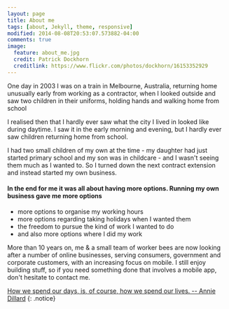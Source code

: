 ```yaml
---
layout: page
title: About me
tags: [about, Jekyll, theme, responsive]
modified: 2014-08-08T20:53:07.573882-04:00
comments: true
image:
  feature: about_me.jpg
  credit: Patrick Dockhorn
  creditlink: https://www.flickr.com/photos/dockhorn/16153352929
---
```


One day in 2003 I was on a train in Melbourne, Australia, returning home unusually early from working as a contractor, when I looked
outside and saw two children in their uniforms, holding hands and walking home from school

I realised then that I hardly ever saw what the city I lived in looked like during daytime. I saw it in the early morning and evening, but
I hardly ever saw children returning home from school.

I had two small children of my own at the time - my daughter had just started primary school and my son was in childcare -
and I wasn't seeing them much as I wanted to. So I turned down the next contract extension
and instead started my own business.

#### In the end for me it was all about having more options. Running my own business gave me more options
* more options to organise my working hours
* more options regarding taking holidays when I wanted them
* the freedom to pursue the kind of work I wanted to do
* and also more options where I did my work

More than 10 years on, me & a small team of worker bees are now looking after a number of online businesses, serving consumers, government and corporate customers, with an increasing focus on mobile. I still enjoy building stuff, so
 if you need something done that involves a mobile app, don't hesitate to contact me.

[How we spend our days, is, of course, how we spend our lives. -- Annie Dillard](http://www.brainpickings.org/2013/06/07/annie-dillard-the-writing-life-1/)
{: .notice}

